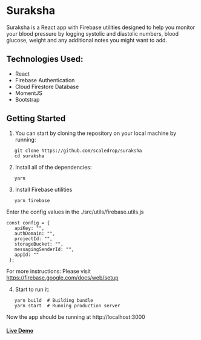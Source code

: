 # Suraksha

Suraksha is a React app with Firebase utilities designed to help you monitor your blood pressure by logging systolic and diastolic numbers, blood glucose, weight and any additional notes you might want to add.

## Technologies Used:
- React
- Firebase Authentication
- Cloud Firestore Database
- MomentJS
- Bootstrap

## Getting Started

 1. You can start by cloning the repository on your local machine by running:

 ```
    git clone https://github.com/scaledrop/suraksha
    cd suraksha
 ```
 2. Install all of the dependencies:

 ```
    yarn
 ```
  3. Install Firebase utilities

 ```
    yarn firebase
 ```
 
 Enter the config values in the ./src/utils/firebase.utils.js
 ```
 const config = {
    apiKey: "",
    authDomain: "",
    projectId: "",
    storageBucket: "",
    messagingSenderId: "",
    appId: ""
  };

 ```
 For more instructions: Please visit https://firebase.google.com/docs/web/setup

4. Start to run it:

 ```
    yarn build  # Building bundle
    yarn start  # Running production server
 ```
 Now the app should be running at http://localhost:3000
 #### [Live Demo](https://master.d3pvq18ih5sruh.amplifyapp.com/)


